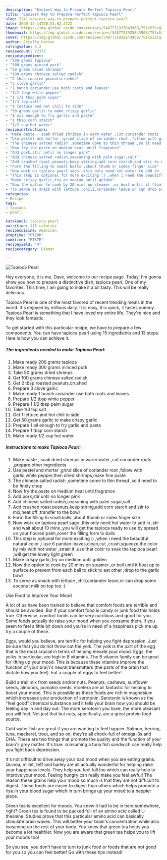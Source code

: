 ```yaml
---
description: "Easiest Way to Prepare Perfect Tapioca Pearl"
title: "Easiest Way to Prepare Perfect Tapioca Pearl"
slug: 2241-easiest-way-to-prepare-perfect-tapioca-pearl
date: 2020-12-14T20:51:02.272Z
image: https://img-global.cpcdn.com/recipes/5487731925843968/751x532cq70/tapioca-pearl-recipe-main-photo.jpg
thumbnail: https://img-global.cpcdn.com/recipes/5487731925843968/751x532cq70/tapioca-pearl-recipe-main-photo.jpg
cover: https://img-global.cpcdn.com/recipes/5487731925843968/751x532cq70/tapioca-pearl-recipe-main-photo.jpg
author: Estella Horton
ratingvalue: 4.2
reviewcount: 27373
recipeingredient:
- "200 grams tapioca"
- "300 grams minced pork"
- "50 grams dried shrimps"
- "100 grams chinese salted radish"
- "2 tbsp roasted peanutscrushed"
- "3 clove garlic"
- "1 bunch coriander use both roots and leaves"
- "1/2 tbsp white pepper"
- "1 1/2 tbsp palm sugar"
- "1/3 tsp salt"
- "1 lettuce and hot chili to side"
- "50 grams garlic to make crispy garlic"
- "1 oil enough to fry garlic and paste"
- "1 tbsp corn starch"
- "1/2 cup hot water"
recipeinstructions:
- "Make paste , soak dried shrimps in warm water ,cut coriander roots ,prepare other ingredients"
- "Use pestel and mortar ,grind slice of coriander root ,follow with garlic,white pepper,then dried shrimps,make fine paste"
- "The chinese salted radish ,sometime come to thin thread ,so it need to be finely chop"
- "Now fry the paste on medium heat until fragrance"
- "Add pork,stir until no longer pink"
- "Add chinese salted radish,seasoning with palm sugar,salt"
- "Add crushed roast peanuts,keep stiring,add corn starch and stir to mix,heat off ,transfer to the bowl"
- "Form the filling to small balls ,about thumb or index finger size"
- "Now work on tapioca pearl sago ,this only need hot water to add in ,stir and wait about 10 mins ,you will get the tapioca ready to use by spread on your floured palm,cover the filling,form to balls"
- "This step is optional for more exciting :) ,when i need the beautiful natural color ,i use 6 pandan leaves,clean,cut ,crush,squeeze the color by mix with hot water ,strain it ,use that color to soak the tapioca pearl ,will get the lovely light green"
- "Make crispy garlic,fry on medium until golden"
- "Now the option to cook by 20 mins on steamer ,or boil until it float up to surface,to prevent from each ball to stick to eat other ,drop to the garlic bowl"
- "To serve as snack with lettuce ,chili,coriander leave,or can drop some coconut milk on top too :)"
categories:
- Recipe
tags:
- tapioca
- pearl

katakunci: tapioca pearl 
nutrition: 118 calories
recipecuisine: American
preptime: "PT29M"
cooktime: "PT57M"
recipeyield: "4"
recipecategory: Dinner

---
```



![Tapioca Pearl](https://img-global.cpcdn.com/recipes/5487731925843968/751x532cq70/tapioca-pearl-recipe-main-photo.jpg)

Hey everyone, it is me, Dave, welcome to our recipe page. Today, I'm gonna show you how to prepare a distinctive dish, tapioca pearl. One of my favorites. This time, I am going to make it a bit tasty. This will be really delicious.



Tapioca Pearl is one of the most favored of recent trending meals in the world. It's enjoyed by millions daily. It is easy, it is quick, it tastes yummy. Tapioca Pearl is something that I have loved my entire life. They're nice and they look fantastic.


To get started with this particular recipe, we have to prepare a few components. You can have tapioca pearl using 15 ingredients and 13 steps. Here is how you can achieve it.

<!--inarticleads1-->

##### The ingredients needed to make Tapioca Pearl:

1. Make ready 200 grams tapioca
1. Make ready 300 grams minced pork
1. Take 50 grams dried shrimps
1. Get 100 grams chinese salted radish
1. Get 2 tbsp roasted peanuts,crushed
1. Prepare 3 clove garlic
1. Make ready 1 bunch coriander use both roots and leaves
1. Prepare 1/2 tbsp white pepper
1. Prepare 1 1/2 tbsp palm sugar
1. Take 1/3 tsp salt
1. Get 1 lettuce and hot chili to side
1. Get 50 grams garlic to make crispy garlic
1. Prepare 1 oil enough to fry garlic and paste
1. Prepare 1 tbsp corn starch
1. Make ready 1/2 cup hot water




<!--inarticleads2-->

##### Instructions to make Tapioca Pearl:

1. Make paste , soak dried shrimps in warm water ,cut coriander roots ,prepare other ingredients
1. Use pestel and mortar ,grind slice of coriander root ,follow with garlic,white pepper,then dried shrimps,make fine paste
1. The chinese salted radish ,sometime come to thin thread ,so it need to be finely chop
1. Now fry the paste on medium heat until fragrance
1. Add pork,stir until no longer pink
1. Add chinese salted radish,seasoning with palm sugar,salt
1. Add crushed roast peanuts,keep stiring,add corn starch and stir to mix,heat off ,transfer to the bowl
1. Form the filling to small balls ,about thumb or index finger size
1. Now work on tapioca pearl sago ,this only need hot water to add in ,stir and wait about 10 mins ,you will get the tapioca ready to use by spread on your floured palm,cover the filling,form to balls
1. This step is optional for more exciting :) ,when i need the beautiful natural color ,i use 6 pandan leaves,clean,cut ,crush,squeeze the color by mix with hot water ,strain it ,use that color to soak the tapioca pearl ,will get the lovely light green
1. Make crispy garlic,fry on medium until golden
1. Now the option to cook by 20 mins on steamer ,or boil until it float up to surface,to prevent from each ball to stick to eat other ,drop to the garlic bowl
1. To serve as snack with lettuce ,chili,coriander leave,or can drop some coconut milk on top too :)




Use Food to Improve Your Mood


A lot of us have been trained to believe that comfort foods are terrible and should be avoided. But if your comfort food is candy or junk food this holds true. Otherwise, comfort foods can be very nutritious and good for you. Some foods actually do raise your mood when you consume them. If you seem to feel a little bit down and you're in need of a happiness pick me up, try a couple of these.

Eggs, would you believe, are terrific for helping you fight depression. Just be sure that you do not throw out the yolk. The yolk is the part of the egg that is the most crucial in terms of helping elevate your mood. Eggs, the yolks in particular, are high in B vitamins. The B vitamin family can be great for lifting up your mood. This is because these vitamins improve the function of your brain's neural transmitters (the parts of the brain that dictate how you feel). Eat a couple of eggs to feel better!

Build a trail mix from seeds and/or nuts. Peanuts, cashews, sunflower seeds, almonds, pumpkin seeds, etcetera are all fantastic for helping to boost your mood. This is possible as these foods are rich in magnesium which increases your production of serotonin. Serotonin is known as the "feel good" chemical substance and it tells your brain how you should be feeling day in and day out. The more serotonin you have, the more pleasant you will feel. Not just that but nuts, specifically, are a great protein food source.

Cold water fish are great if you are wanting to feel happier. Salmon, herring, tuna, mackerel, trout, and so on, they're all chock-full of omega-3s and DHA. These are two things that promote the quality and the function of your brain's grey matter. It's true: consuming a tuna fish sandwich can really help you fight back depression. 

It's not difficult to drive away your bad mood when you are eating grains. Quinoa, millet, teff and barley are all actually wonderful for helping raise your happiness levels. They help you feel full too which can really help to improve your mood. Feeling hungry can really make you feel awful! The reason these grains help your mood so much is that they are not difficult to digest. These foods are easier to digest than others which helps promote a rise in your blood sugar which in turn brings up your mood to a happier place.

Green tea is excellent for moods. You knew it had to be in here somewhere, right? Green tea is found to be packed full of an amino acid called L-theanine. Studies prove that this particular amino acid can basically stimulate brain waves. This will better your brain's concentration while also loosening up the rest of your body. You knew that green tea helps you become a lot healthier. Now you are aware that green tea helps you to lift your moods too!

So you see, you don't have to turn to junk food or foods that are not good for you so you can feel better! Go  with  these tips  instead!

